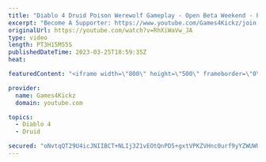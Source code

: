 ```yaml
---
title: "Diablo 4 Druid Poison Werewolf Gameplay - Open Beta Weekend - Part 2"
excerpt: "Become A Supporter: https://www.youtube.com/Games4Kickz/join Lilith has returned to Sanctuary, summoned by a dark ritual ..."
originalUrl: https://youtube.com/watch?v=RhXiWaVw_JA
type: video
length: PT3H15M55S
publishedDateTime: 2023-03-25T18:59:35Z
heat: 

featuredContent: "<iframe width=\"800\" height=\"500\" frameborder=\"0\" src=\"https://www.youtube.com/embed/RhXiWaVw_JA\" allow=\"accelerometer; autoplay; encrypted-media; gyroscope; picture-in-picture\" allowfullscreen></iframe>"

provider:
  name: Games4Kickz
  domain: youtube.com

topics:
  - Diablo 4
  - Druid

secured: "oNvtqQT29U4icJNIIBCT+NLIj3Z1vEOtQnPD5+gxtVPKZVHnc0urf9yYZWUWUK7E3n+bGAKaej/toGTQmvBGx0fc+6MDZzod8zIT+Wj0VViMqwLQArE96/J40g8WjrBrgoLPfdgr29s8vBg4NfuPsw1N4CfPCDHHl3EIl5tCC/8b8xXxjXrP6Q80SpKZU83+3sVMJ5V/C6g5i1pwr++czBEAThIeAPmSw/d0khhRWcjuKU/vhqwlB/JpDGvQ9OnA07CgQTsjl6427+2McdhDFb6Zw7WG/Qc81j4UuktcpxVYhkU/Dqb3XGamGllVc+4h4wuSfcV7eyck/0MOwnOSFfM7VpAlxf75vKBCvUf4GEu9t5kA0EYTsfn/oyEiNzw3hYUA46xax1R0Spd/YO7dgZo9JszGoyKHOg8Grzot9rQ=;m+XWPALUk+ahrl2xzJti8g=="
---
```


